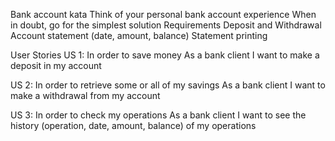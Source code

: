 Bank account kata Think of your personal bank account experience When in doubt,
go for the simplest solution Requirements
 Deposit and Withdrawal
 Account statement (date, amount, balance)
 Statement printing
 
User Stories
 US 1:
In order to save money
As a bank client
I want to make a deposit in my account
 
 US 2:
In order to retrieve some or all of my savings
As a bank client
I want to make a withdrawal from my account
 
 US 3:
In order to check my operations
As a bank client
I want to see the history (operation, date, amount, balance) of my
operations

